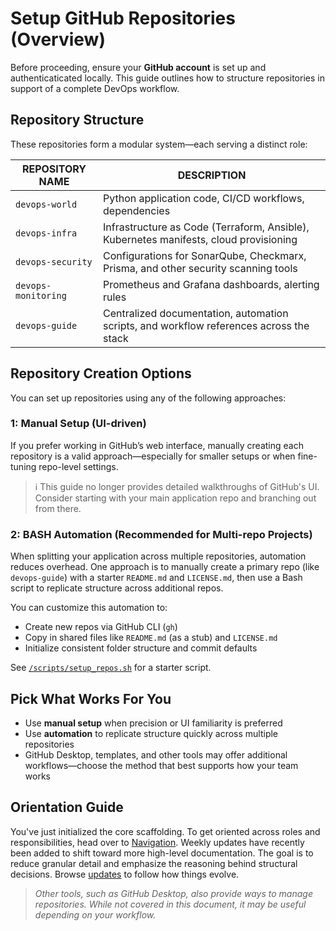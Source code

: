 # Setup GitHub Repositories (Overview)

Before proceeding, ensure your **GitHub account** is set up and authenticaticated locally. This guide outlines how to structure repositories in support of a complete DevOps workflow.  

## Repository Structure
These repositories form a modular system—each serving a distinct role:  

| **REPOSITORY NAME** | **DESCRIPTION**                                                                       |
| ------------------- | ------------------------------------------------------------------------------------- |
| `devops-world`      | Python application code, CI/CD workflows, dependencies                                |
| `devops-infra`      | Infrastructure as Code (Terraform, Ansible), Kubernetes manifests, cloud provisioning |
| `devops-security`   | Configurations for SonarQube, Checkmarx, Prisma, and other security scanning tools    |
| `devops-monitoring` | Prometheus and Grafana dashboards, alerting rules                                     |
| `devops-guide`      | Centralized documentation, automation scripts, and workflow references across the stack |

## Repository Creation Options

You can set up repositories using any of the following approaches:

### 1: Manual Setup (UI-driven)

If you prefer working in GitHub’s web interface, manually creating each repository is a valid approach—especially for smaller setups or when fine-tuning repo-level settings.

> ℹ️ This guide no longer provides detailed walkthroughs of GitHub's UI. Consider starting with your main application repo and branching out from there.

### 2: BASH Automation (Recommended for Multi-repo Projects)

When splitting your application across multiple repositories, automation reduces overhead. One approach is to manually create a primary repo (like `devops-guide`) with a starter `README.md` and `LICENSE.md`, then use a Bash script to replicate structure across additional repos.

You can customize this automation to:

- Create new repos via GitHub CLI (`gh`)
- Copy in shared files like `README.md` (as a stub) and `LICENSE.md`
- Initialize consistent folder structure and commit defaults

See [`/scripts/setup_repos.sh`](../scripts/setup_repos.sh) for a starter script.

## Pick What Works For You
- Use **manual setup** when precision or UI familiarity is preferred  
- Use **automation** to replicate structure quickly across multiple repositories  
- GitHub Desktop, templates, and other tools may offer additional workflows—choose the method that best supports how your team works

## Orientation Guide ## 

You've just initialized the core scaffolding. To get oriented across roles and responsibilities, head over to [Navigation](../onboarding/navigation.md). Weekly updates have recently been added to shift toward more high-level documentation. The goal is to reduce granular detail and emphasize the reasoning behind structural decisions. Browse [updates](/updates/index.md) to follow how things evolve.

> _Other tools, such as GitHub Desktop, also provide ways to manage repositories. While not covered in this document, it may be useful depending on your workflow._

